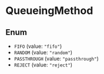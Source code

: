 # QueueingMethod

## Enum

* `FIFO` (value: `"fifo"`)
* `RANDOM` (value: `"random"`)
* `PASSTHROUGH` (value: `"passthrough"`)
* `REJECT` (value: `"reject"`)
